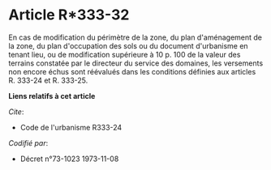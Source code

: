 # Article R*333-32

En cas de modification du périmètre de la zone, du plan d'aménagement de la zone, du plan d'occupation des sols ou du
document d'urbanisme en tenant lieu, ou de modification supérieure à 10 p. 100 de la valeur des terrains constatée par le
directeur du service des domaines, les versements non encore échus sont réévalués dans les conditions définies aux articles
R. 333-24 et R. 333-25.

**Liens relatifs à cet article**

_Cite_:

  - Code de l'urbanisme R333-24

_Codifié par_:

  - Décret n°73-1023 1973-11-08
